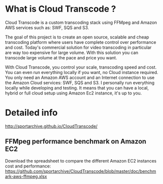# What is Cloud Transcode ?
Cloud Transcode is a custom transcoding stack using FFMpeg and Amazon AWS services such as: SWF, SQS and S3.

The goal of this project is to create an open source, scalable and cheap transcoding platform where users have complete control over performance and cost. Today's commercial solution for video transcoding in particular are way too expensive for large volume. With this solution you can transcode large volume at the pace and price you want. 

With Cloud Transcode, you control your scale, transcoding speed and cost. You can even run everything locally if you want, no Cloud instance required. You only need an Amazon AWS account and an Internet connection to use the Amazon Cloud services: SWF, SQS and S3. I personally run everything locally while developing and testing. It means that you can have a local, hybrid or full cloud setup using Amazon Ec2 instance, it's up to you.

# Detailed info 
http://sportarchive.github.io/CloudTranscode/

## FFMpeg performance benchmark on Amazon EC2

Download the spreadsheet to compare the different Amazon EC2 instances cost and performance:
https://github.com/sportarchive/CloudTranscode/blob/master/doc/benchmark-aws-ffmpeg.xlsx
